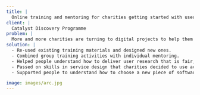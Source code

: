 ```yaml
---
title: |
  Online training and mentoring for charities getting started with user-led design
client: |
  Catalyst Discovery Programme
problem: |
  More and more charities are turning to digital projects to help them make a difference.  They need skills and confidence to help them make clear decisions about technology.  Training, mentoring and peer learning have to fit around very busy day jobs. This project needed to support charities of different sizes. They also had varied knowledge and different projects to complete.
solution: |
  - Re-used existing training materials and designed new ones.
  - Combined group training activities with individual mentoring.
  - Helped people understand how to deliver user research that is fair, safe and meaningful.
  - Passed on skills in service design that charities decided to use across their work, not only for digital projects.
  - Supported people to understand how to choose a new piece of software or technology.

image: images/arc.jpg
---
```


